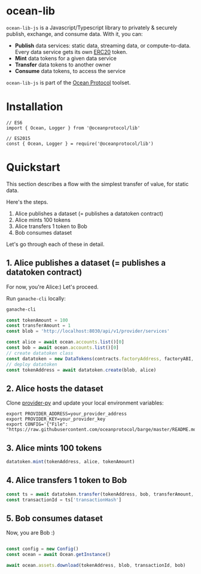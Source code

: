 
# ocean-lib

`ocean-lib-js` is a Javascript/Typescript library to privately & securely publish, exchange, and consume data. With it, you can:
* **Publish** data services: static data, streaming data, or compute-to-data. Every data service gets its own [ERC20](https://github.com/ethereum/EIPs/blob/7f4f0377730f5fc266824084188cc17cf246932e/EIPS/eip-20.md) token.
* **Mint** data tokens for a given data service
* **Transfer** data tokens to another owner
* **Consume** data tokens, to access the service

`ocean-lib-js` is part of the [Ocean Protocol](www.oceanprotocol.com) toolset.

# Installation
```
// ES6
import { Ocean, Logger } from '@oceanprotocol/lib'

// ES2015
const { Ocean, Logger } = require('@oceanprotocol/lib')

```

# Quickstart

This section describes a flow with the simplest transfer of value, for static data.

Here's the steps.
1. Alice publishes a dataset (= publishes a datatoken contract)
1. Alice mints 100 tokens
1. Alice transfers 1 token to Bob
1. Bob consumes dataset

Let's go through each of these in detail.


## 1. Alice publishes a dataset (= publishes a datatoken contract)

For now, you're Alice:) Let's proceed.

Run `ganache-cli` locally:
```bash
ganache-cli
```

```javascript
const tokenAmount = 100
const transferAmount = 1
const blob = 'http://localhost:8030/api/v1/provider/services'

const alice = await ocean.accounts.list()[0]
const bob = await ocean.accounts.list()[0]
// create datatoken class
const datatoken = new DataTokens(contracts.factoryAddress, factoryABI, datatokensABI, web3)
// deploy datatoken
const tokenAddress = await datatoken.create(blob, alice)

```

## 2. Alice hosts the dataset

Clone [provider-py](https://github.com/oceanprotocol/provider-py) and update your local environment variables:

```
export PROVIDER_ADDRESS=your_provider_address
export PROVIDER_KEY=your_provider_key
export CONFIG='{"File": "https://raw.githubusercontent.com/oceanprotocol/barge/master/README.md"}'
```

## 3. Alice mints 100 tokens

```javascript
datatoken.mint(tokenAddress, alice, tokenAmount)
```

## 4. Alice transfers 1 token to Bob

```javascript
const ts = await datatoken.transfer(tokenAddress, bob, transferAmount, alice)
const transactionId = ts['transactionHash']
```

## 5. Bob consumes dataset

Now, you are Bob :)


```javascript

const config = new Config()        
const ocean = await Ocean.getInstance()

await ocean.assets.download(tokenAddress, blob, transactionId, bob)
```


